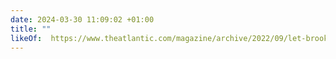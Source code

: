 ```yaml
---
date: 2024-03-30 11:09:02 +01:00
title: ""
likeOf:  https://www.theatlantic.com/magazine/archive/2022/09/let-brooklyn-be-loud/670600/
---
```

